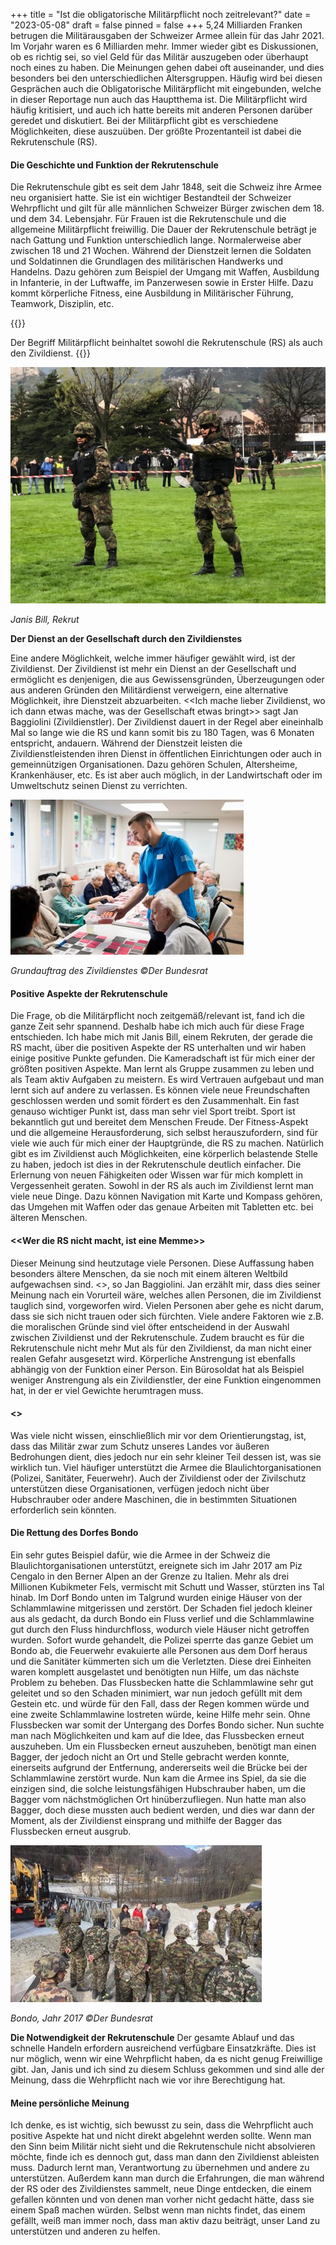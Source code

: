 +++
title = "Ist die obligatorische Militärpflicht noch zeitrelevant?"
date = "2023-05-08"
draft = false
pinned = false
+++
5,24 Milliarden Franken betrugen die Militärausgaben der Schweizer Armee allein für das Jahr 2021. Im Vorjahr waren es 6 Milliarden mehr. Immer wieder gibt es Diskussionen, ob es richtig sei, so viel Geld für das Militär auszugeben oder überhaupt noch eines zu haben. Die Meinungen gehen dabei oft auseinander, und dies besonders bei den unterschiedlichen Altersgruppen. Häufig wird bei diesen Gesprächen auch die Obligatorische Militärpflicht mit eingebunden, welche in dieser Reportage nun auch das Hauptthema ist. Die Militärpflicht wird häufig kritisiert, und auch ich hatte bereits mit anderen Personen darüber geredet und diskutiert. Bei der Militärpflicht gibt es verschiedene Möglichkeiten, diese auszuüben. Der größte Prozentanteil ist dabei die Rekrutenschule (RS).

#### **Die Geschichte und Funktion der Rekrutenschule**

Die Rekrutenschule gibt es seit dem Jahr 1848, seit die Schweiz ihre Armee neu organisiert hatte. Sie ist ein wichtiger Bestandteil der Schweizer Wehrpflicht und gilt für alle männlichen Schweizer Bürger zwischen dem 18. und dem 34. Lebensjahr. Für Frauen ist die Rekrutenschule und die allgemeine Militärpflicht freiwillig. Die Dauer der Rekrutenschule beträgt je nach Gattung und Funktion unterschiedlich lange. Normalerweise aber zwischen 18 und 21 Wochen. Während der Dienstzeit lernen die Soldaten und Soldatinnen die Grundlagen des militärischen Handwerks und Handelns. Dazu gehören zum Beispiel der Umgang mit Waffen, Ausbildung in Infanterie, in der Luftwaffe, im Panzerwesen sowie in Erster Hilfe. Dazu kommt körperliche Fitness, eine Ausbildung in Militärischer Führung, Teamwork, Disziplin, etc.

{{<box>}}

Der Begriff Militärpflicht beinhaltet sowohl die Rekrutenschule (RS) als auch den Zivildienst.
{{</box>}}

![](whatsapp-bild-2023-05-08-um-06.45.24.jpg)

*Janis Bill, Rekrut*

**Der Dienst an der Gesellschaft durch den Zivildienstes**

Eine andere Möglichkeit, welche immer häufiger gewählt wird, ist der Zivildienst. Der Zivildienst ist mehr ein Dienst an der Gesellschaft und ermöglicht es denjenigen, die aus Gewissensgründen, Überzeugungen oder aus anderen Gründen den Militärdienst verweigern, eine alternative Möglichkeit, ihre Dienstzeit abzuarbeiten. <<Ich mache lieber Zivildienst, wo ich dann etwas mache, was der Gesellschaft etwas bringt>> sagt Jan Baggiolini (Zivildienstler). Der Zivildienst dauert in der Regel aber eineinhalb Mal so lange wie die RS und kann somit bis zu 180 Tagen, was 6 Monaten entspricht, andauern. Während der Dienstzeit leisten die Zivildienstleistenden ihren Dienst in öffentlichen Einrichtungen oder auch in gemeinnützigen Organisationen. Dazu gehören Schulen, Altersheime, Krankenhäuser, etc. Es ist aber auch möglich, in der Landwirtschaft oder im Umweltschutz seinen Dienst zu verrichten.

![](whatsapp-bild-2023-05-08-um-08.50.32.jpg)

*Grundauftrag des Zivildienstes                                                                                                                               ©Der Bundesrat*

#### **Positive Aspekte der Rekrutenschule**

Die Frage, ob die Militärpflicht noch zeitgemäß/relevant ist, fand ich die ganze Zeit sehr spannend. Deshalb habe ich mich auch für diese Frage entschieden. Ich habe mich mit Janis Bill, einem Rekruten, der gerade die RS macht, über die positiven Aspekte der RS unterhalten und wir haben einige positive Punkte gefunden. Die Kameradschaft ist für mich einer der größten positiven Aspekte. Man lernt als Gruppe zusammen zu leben und als Team aktiv Aufgaben zu meistern. Es wird Vertrauen aufgebaut und man lernt sich auf andere zu verlassen. Es können viele neue Freundschaften geschlossen werden und somit fördert es den Zusammenhalt. Ein fast genauso wichtiger Punkt ist, dass man sehr viel Sport treibt. Sport ist bekanntlich gut und bereitet dem Menschen Freude. Der Fitness-Aspekt und die allgemeine Herausforderung, sich selbst herauszufordern, sind für viele wie auch für mich einer der Hauptgründe, die RS zu machen. Natürlich gibt es im Zivildienst auch Möglichkeiten, eine körperlich belastende Stelle zu haben, jedoch ist dies in der Rekrutenschule deutlich einfacher. Die Erlernung von neuen Fähigkeiten oder Wissen war für mich komplett in Vergessenheit geraten. Sowohl in der RS als auch im Zivildienst lernt man viele neue Dinge. Dazu können Navigation mit Karte und Kompass gehören, das Umgehen mit Waffen oder das genaue Arbeiten mit Tabletten etc. bei älteren Menschen.

#### **<<Wer die RS nicht macht, ist eine Memme>>**

Dieser Meinung sind heutzutage viele Personen. Diese Auffassung haben besonders ältere Menschen, da sie noch mit einem älteren Weltbild aufgewachsen sind. <<In dieser Aussage sehe ich gar keinen Punk>>, so Jan Baggiolini. Jan erzählt mir, dass dies seiner Meinung nach ein Vorurteil wäre, welches allen Personen, die im Zivildienst tauglich sind, vorgeworfen wird. Vielen Personen aber gehe es nicht darum, dass sie sich nicht trauen oder sich fürchten. Viele andere Faktoren wie z.B. die moralischen Gründe sind viel öfter entscheidend in der Auswahl zwischen Zivildienst und der Rekrutenschule. Zudem braucht es für die Rekrutenschule nicht mehr Mut als für den Zivildienst, da man nicht einer realen Gefahr ausgesetzt wird. Körperliche Anstrengung ist ebenfalls abhängig von der Funktion einer Person. Ein Bürosoldat hat als Beispiel weniger Anstrengung als ein Zivildienstler, der eine Funktion eingenommen hat, in der er viel Gewichte herumtragen muss.

#### **<<Alles nur Kriegstreiber>>**

Was viele nicht wissen, einschließlich mir vor dem Orientierungstag, ist, dass das Militär zwar zum Schutz unseres Landes vor äußeren Bedrohungen dient, dies jedoch nur ein sehr kleiner Teil dessen ist, was sie wirklich tun. Viel häufiger unterstützt die Armee die Blaulichtorganisationen (Polizei, Sanitäter, Feuerwehr). Auch der Zivildienst oder der Zivilschutz unterstützen diese Organisationen, verfügen jedoch nicht über Hubschrauber oder andere Maschinen, die in bestimmten Situationen erforderlich sein könnten.

#### **Die Rettung des Dorfes Bondo**

Ein sehr gutes Beispiel dafür, wie die Armee in der Schweiz die Blaulichtorganisationen unterstützt, ereignete sich im Jahr 2017 am Piz Cengalo in den Berner Alpen an der Grenze zu Italien. Mehr als drei Millionen Kubikmeter Fels, vermischt mit Schutt und Wasser, stürzten ins Tal hinab. Im Dorf Bondo unten im Talgrund wurden einige Häuser von der Schlammlawine mitgerissen und zerstört. Der Schaden fiel jedoch kleiner aus als gedacht, da durch Bondo ein Fluss verlief und die Schlammlawine gut durch den Fluss hindurchfloss, wodurch viele Häuser nicht getroffen wurden. Sofort wurde gehandelt, die Polizei sperrte das ganze Gebiet um Bondo ab, die Feuerwehr evakuierte alle Personen aus dem Dorf heraus und die Sanitäter kümmerten sich um die Verletzten. Diese drei Einheiten waren komplett ausgelastet und benötigten nun Hilfe, um das nächste Problem zu beheben. Das Flussbecken hatte die Schlammlawine sehr gut geleitet und so den Schaden minimiert, war nun jedoch gefüllt mit dem Gestein etc. und würde für den Fall, dass der Regen kommen würde und eine zweite Schlammlawine lostreten würde, keine Hilfe mehr sein. Ohne Flussbecken war somit der Untergang des Dorfes Bondo sicher. Nun suchte man nach Möglichkeiten und kam auf die Idee, das Flussbecken erneut auszuheben. Um ein Flussbecken erneut auszuheben, benötigt man einen Bagger, der jedoch nicht an Ort und Stelle gebracht werden konnte, einerseits aufgrund der Entfernung, andererseits weil die Brücke bei der Schlammlawine zerstört wurde. Nun kam die Armee ins Spiel, da sie die einzigen sind, die solche leistungsfähigen Hubschrauber haben, um die Bagger vom nächstmöglichen Ort hinüberzufliegen. Nun hatte man also Bagger, doch diese mussten auch bedient werden, und dies war dann der Moment, als der Zivildienst einsprang und mithilfe der Bagger das Flussbecken erneut ausgrub.

![](whatsapp-bild-2023-05-08-um-08.51.13.jpg)

*Bondo, Jahr 2017									                                                	                               ©Der Bundesrat*	

**Die Notwendigkeit der Rekrutenschule**
Der gesamte Ablauf und das schnelle Handeln erfordern ausreichend verfügbare Einsatzkräfte. Dies ist nur möglich, wenn wir eine Wehrpflicht haben, da es nicht genug Freiwillige gibt. Jan, Janis und ich sind zu diesem Schluss gekommen und sind alle der Meinung, dass die Wehrpflicht nach wie vor ihre Berechtigung hat.

#### **Meine persönliche Meinung**

Ich denke, es ist wichtig, sich bewusst zu sein, dass die Wehrpflicht auch positive Aspekte hat und nicht direkt abgelehnt werden sollte. Wenn man den Sinn beim Militär nicht sieht und die Rekrutenschule nicht absolvieren möchte, finde ich es dennoch gut, dass man dann den Zivildienst ableisten muss. Dadurch lernt man, Verantwortung zu übernehmen und andere zu unterstützen. Außerdem kann man durch die Erfahrungen, die man während der RS oder des Zivildienstes sammelt, neue Dinge entdecken, die einem gefallen könnten und von denen man vorher nicht gedacht hätte, dass sie einem Spaß machen würden. Selbst wenn man nichts findet, das einem gefällt, weiß man immer noch, dass man aktiv dazu beiträgt, unser Land zu unterstützen und anderen zu helfen.